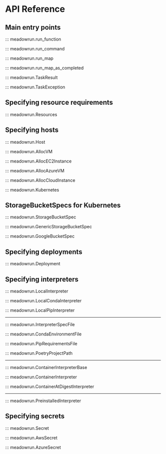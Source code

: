 # API Reference

## Main entry points

::: meadowrun.run_function

::: meadowrun.run_command

::: meadowrun.run_map

::: meadowrun.run_map_as_completed

::: meadowrun.TaskResult

::: meadowrun.TaskException


## Specifying resource requirements

::: meadowrun.Resources


## Specifying hosts

::: meadowrun.Host

::: meadowrun.AllocVM

::: meadowrun.AllocEC2Instance

::: meadowrun.AllocAzureVM

::: meadowrun.AllocCloudInstance

::: meadowrun.Kubernetes


## StorageBucketSpecs for Kubernetes

::: meadowrun.StorageBucketSpec

::: meadowrun.GenericStorageBucketSpec

::: meadowrun.GoogleBucketSpec


## Specifying deployments

::: meadowrun.Deployment


## Specifying interpreters

::: meadowrun.LocalInterpreter

::: meadowrun.LocalCondaInterpreter

::: meadowrun.LocalPipInterpreter

---

::: meadowrun.InterpreterSpecFile

::: meadowrun.CondaEnvironmentFile

::: meadowrun.PipRequirementsFile

::: meadowrun.PoetryProjectPath

---

::: meadowrun.ContainerInterpreterBase

::: meadowrun.ContainerInterpreter

::: meadowrun.ContainerAtDigestInterpreter

---

::: meadowrun.PreinstalledInterpreter


## Specifying secrets

::: meadowrun.Secret

::: meadowrun.AwsSecret

::: meadowrun.AzureSecret
